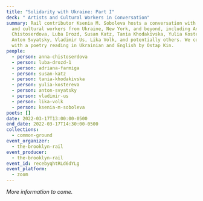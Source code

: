 ```yaml
---
title: "Solidarity with Ukraine: Part I"
deck: " Artists and Cultural Workers in Conversation"
summary: Rail contributor Ksenia M. Soboleva hosts a conversation with artists
  and cultural workers from Ukraine, New York, and beyond, including Anna
  Chistoserdova, Luba Drozd, Susan Katz, Tania Khodakivska, Yulia Kostereva,
  Anton Svyatsky, Vladimir Us, Lika Volk, and potentially others. We conclude
  with a poetry reading in Ukrainian and English by Ostap Kin.
people:
  - person: anna-chistoserdova
  - person: luba-drozd-1
  - person: adriana-farmiga
  - person: susan-katz
  - person: tania-khodakivska
  - person: yulia-kostereva
  - person: anton-svyatsky
  - person: vladimir-us
  - person: lika-volk
  - person: ksenia-m-soboleva
poets: []
date: 2022-03-17T13:00:00-0500
end_date: 2022-03-17T14:30:00-0500
collections:
  - common-ground
event_organizer:
  - the-brooklyn-rail
event_producer:
  - the-brooklyn-rail
event_id: recebyqhtRLd6dYLg
event_platform:
  - zoom
---
```

*More information to come.*